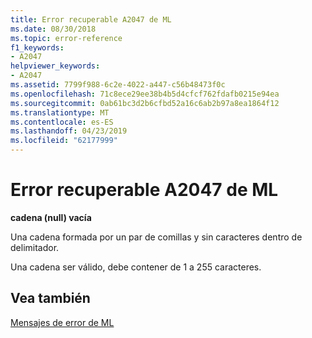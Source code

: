 ```yaml
---
title: Error recuperable A2047 de ML
ms.date: 08/30/2018
ms.topic: error-reference
f1_keywords:
- A2047
helpviewer_keywords:
- A2047
ms.assetid: 7799f988-6c2e-4022-a447-c56b48473f0c
ms.openlocfilehash: 71c8ece29ee38b4b5d4cfcf762fdafb0215e94ea
ms.sourcegitcommit: 0ab61bc3d2b6cfbd52a16c6ab2b97a8ea1864f12
ms.translationtype: MT
ms.contentlocale: es-ES
ms.lasthandoff: 04/23/2019
ms.locfileid: "62177999"
---
```

# <a name="ml-nonfatal-error-a2047"></a>Error recuperable A2047 de ML

**cadena (null) vacía**

Una cadena formada por un par de comillas y sin caracteres dentro de delimitador.

Una cadena ser válido, debe contener de 1 a 255 caracteres.

## <a name="see-also"></a>Vea también

[Mensajes de error de ML](../../assembler/masm/ml-error-messages.md)<br/>